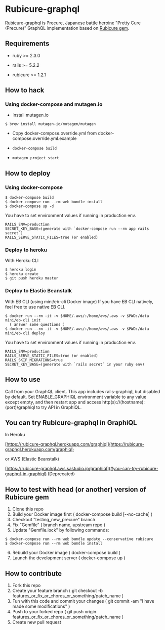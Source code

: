 # Rubicure-graphql

Rubicure-graphql is Precure, Japanese battle heroine "Pretty Cure (Precure)" GraphQL implementation based on [Rubicure gem](https://rubygems.org/gems/rubicure).

## Requirements

* ruby >= 2.3.0

* rails >= 5.2.2

* rubicure >= 1.2.1

## How to hack

### Using docker-compose and mutagen.io

* Install mutagen.io
```
$ brew install mutagen-io/mutagen/mutagen
```
* Copy docker-compose.override.yml from docker-compose.override.yml.example

* `docker-compose build`

* `mutagen project start`

## How to deploy

### Using docker-compose

```
$ docker-compose build
$ docker-compose run --rm web bundle install
$ docker-compose up -d
```

You have to set environment values if running in production env.

```
RAILS_ENV=production
SECRET_KEY_BASE=(generate with `docker-compose run --rm app rails secret`)
RAILS_SERVE_STATIC_FILES=true (or enabled)
```

### Deploy to heroku

With Heroku CLI

```
$ heroku login
$ heroku create
$ git push heroku master
```

### Deploy to Elastic Beanstalk

With EB CLI (using mini/eb-cli Docker image)
If you have EB CLI natively, feel free to use native EB CLI.

```
$ docker run --rm -it -v $HOME/.aws/:/home/aws/.aws -v $PWD:/data mini/eb-cli init
  ( answer some questions )
$ docker run --rm -it -v $HOME/.aws/:/home/aws/.aws -v $PWD:/data mini/eb-cli deploy
```

You have to set environment values if running in production env.

```
RAILS_ENV=production
RAILS_SERVE_STATIC_FILES=true (or enabled)
RAILS_SKIP_MIGRATIONS=true
SECRET_KEY_BASE=(generate with `rails secret` in your ruby env)
```

## How to use

Call from your GraphQL client. This app includes rails-graphiql, but disabled by default. Set ENABLE_GRAPHIQL environment variable to any value except empty, and then restart app and access http(s)://(hostname):(port)/graphiql to try API in GraphiQL.

## You can try Rubicure-graphql in GraphiQL

In Heroku

[https://rubicure-graphql.herokuapp.com/graphiql](https://rubicure-graphql.herokuapp.com/graphiql)

or AWS (Elastic Beanstalk)

[https://rubicure-graphql.aws.sastudio.jp/graphiql](#you-can-try-rubicure-graphql-in-graphiql) (Deprecated)

## How to test with head (or another) version of Rubicure gem

1. Clone this repo
2. Build your Docker image first ( docker-compose build [--no-cache] )
3. Checkout "testing_new_precure" branch
4. Fix "Gemfile" ( branch name, upstream repo )
5. Update "Gemfile.lock" by following commands:
```
$ docker-compose run --rm web bundle update --conservative rubicure
$ docker-compose run --rm web bundle install
```
6. Rebuild your Docker image ( docker-compose build )
7. Launch the development server ( docker-compose up )

## How to contribute

1. Fork this repo
2. Create your feature branch ( git checkout -b features_or_fix_or_chores_or_something/patch_name )
3. Fun with this code and commit your changes ( git commit -am "I have made some modifications" )
4. Push to your forked repo ( git push origin features_or_fix_or_chores_or_something/patch_name )
5. Create new pull request
